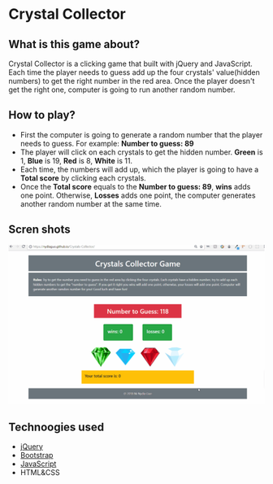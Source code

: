# Crystal Collector
## What is this game about?
Crystal Collector is a clicking game that built with jQuery and JavaScript. Each time the player needs to guess add up the four crystals' value(hidden numbers) to get the right number in the red area. Once the player doesn't get the right one, computer is going to run another random number.


## How to play?
- First the computer is going to generate a random number that the player needs to guess. For example: **Number to guess: 89**
- The player will click on each crystals to get the hidden number. **Green** is 1, **Blue** is 19, **Red** is 8, **White** is 11.
- Each time, the numbers will add up, which the player is going to have a **Total score** by clicking each crystals. 
- Once the **Total score** equals to the **Number to guess: 89**, **wins** adds one point. Otherwise, **Losses** adds one point, the computer generates another random number at the same time.


## Scren shots
![Homepage](assets/images/crystal.gif)


## Technoogies used
- [jQuery](https://jquery.com/)
- [Bootstrap](https://getbootstrap.com/)
- [JavaScript](https://www.javascript.com/)
- HTML&CSS